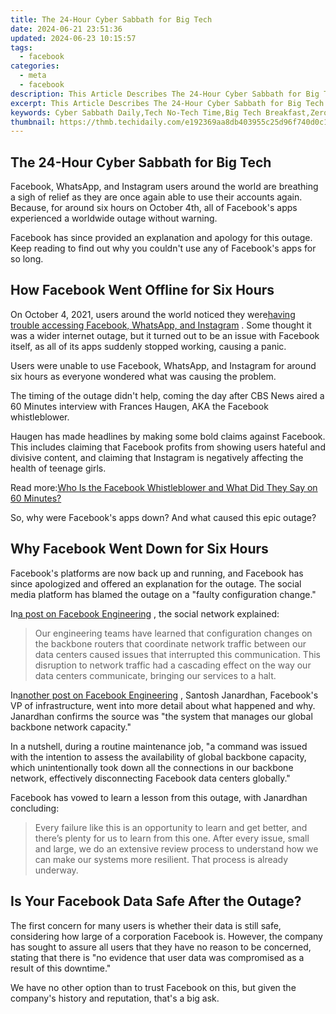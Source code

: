 ```yaml
---
title: The 24-Hour Cyber Sabbath for Big Tech
date: 2024-06-21 23:51:36
updated: 2024-06-23 10:15:57
tags:
  - facebook
categories:
  - meta
  - facebook
description: This Article Describes The 24-Hour Cyber Sabbath for Big Tech
excerpt: This Article Describes The 24-Hour Cyber Sabbath for Big Tech
keywords: Cyber Sabbath Daily,Tech No-Tech Time,Big Tech Breakfast,Zero IT Hours,Silent Data Week,Tech Rest Period,Digital Downtime
thumbnail: https://thmb.techidaily.com/e192369aa8db403955c25d96f740d0c112baa081fae25bd46e53089bd06505df.png
---
```


## The 24-Hour Cyber Sabbath for Big Tech

 Facebook, WhatsApp, and Instagram users around the world are breathing a sigh of relief as they are once again able to use their accounts again. Because, for around six hours on October 4th, all of Facebook's apps experienced a worldwide outage without warning.

 Facebook has since provided an explanation and apology for this outage. Keep reading to find out why you couldn't use any of Facebook's apps for so long.

## How Facebook Went Offline for Six Hours

 On October 4, 2021, users around the world noticed they were[having trouble accessing Facebook, WhatsApp, and Instagram](https://www.makeuseof.com/facebook-whatsapp-instagram-down-right-now/) . Some thought it was a wider internet outage, but it turned out to be an issue with Facebook itself, as all of its apps suddenly stopped working, causing a panic.

 Users were unable to use Facebook, WhatsApp, and Instagram for around six hours as everyone wondered what was causing the problem.

 The timing of the outage didn't help, coming the day after CBS News aired a 60 Minutes interview with Frances Haugen, AKA the Facebook whistleblower.

 Haugen has made headlines by making some bold claims against Facebook. This includes claiming that Facebook profits from showing users hateful and divisive content, and claiming that Instagram is negatively affecting the health of teenage girls.

 Read more:[Who Is the Facebook Whistleblower and What Did They Say on 60 Minutes?](https://www.makeuseof.com/who-is-facebook-whistleblower-60-minutes-interview-claims/)

 So, why were Facebook's apps down? And what caused this epic outage?

## Why Facebook Went Down for Six Hours

 Facebook's platforms are now back up and running, and Facebook has since apologized and offered an explanation for the outage. The social media platform has blamed the outage on a "faulty configuration change."

 In[a post on Facebook Engineering](https://engineering.fb.com/2021/10/04/networking-traffic/outage/) , the social network explained:

> Our engineering teams have learned that configuration changes on the backbone routers that coordinate network traffic between our data centers caused issues that interrupted this communication. This disruption to network traffic had a cascading effect on the way our data centers communicate, bringing our services to a halt.

 In[another post on Facebook Engineering](https://engineering.fb.com/2021/10/05/networking-traffic/outage-details/) , Santosh Janardhan, Facebook's VP of infrastructure, went into more detail about what happened and why. Janardhan confirms the source was "the system that manages our global backbone network capacity."

 In a nutshell, during a routine maintenance job, "a command was issued with the intention to assess the availability of global backbone capacity, which unintentionally took down all the connections in our backbone network, effectively disconnecting Facebook data centers globally."

 Facebook has vowed to learn a lesson from this outage, with Janardhan concluding:

> Every failure like this is an opportunity to learn and get better, and there’s plenty for us to learn from this one. After every issue, small and large, we do an extensive review process to understand how we can make our systems more resilient. That process is already underway.

## Is Your Facebook Data Safe After the Outage?

 The first concern for many users is whether their data is still safe, considering how large of a corporation Facebook is. However, the company has sought to assure all users that they have no reason to be concerned, stating that there is "no evidence that user data was compromised as a result of this downtime."

 We have no other option than to trust Facebook on this, but given the company's history and reputation, that's a big ask.


<ins class="adsbygoogle"
     style="display:block"
     data-ad-format="autorelaxed"
     data-ad-client="ca-pub-7571918770474297"
     data-ad-slot="1223367746"></ins>



<ins class="adsbygoogle"
     style="display:block"
     data-ad-client="ca-pub-7571918770474297"
     data-ad-slot="8358498916"
     data-ad-format="auto"
     data-full-width-responsive="true"></ins>
